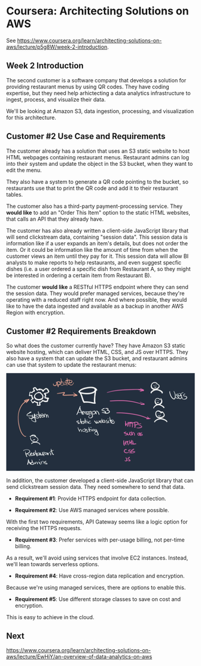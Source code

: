 # Coursera: Architecting Solutions on AWS

See https://www.coursera.org/learn/architecting-solutions-on-aws/lecture/p5g8W/week-2-introduction.

## Week 2 Introduction

The second customer is a software company that develops a solution for providing restaurant menus by using QR codes. They have coding expertise, but they need help arhictecting a data analytics infrastructure to ingest, process, and visualize their data.

We'll be looking at Amazon S3, data ingestion, processing, and visualization for this architecture.

## Customer #2 Use Case and Requirements

The customer already has a solution that uses an S3 static website to host HTML webpages containing restaurant menus. Restaurant admins can log into their system and update the object in the S3 bucket, when they want to edit the menu.

They also have a system to generate a QR code pointing to the bucket, so restaurants use that to print the QR code and add it to their restaurant tables.

The customer also has a third-party payment-processing service. They **would like** to add an "Order This Item" option to the static HTML websites, that calls an API that they already have.

The customer has also already written a client-side JavaScript library that will send clickstream data, containing "session data". This session data is information like if a user expands an item's details, but does not order the item. Or it could be information like the amount of time from when the customer views an item until they pay for it. This session data will allow BI analysts to make reports to help restaurants, and even suggest specfic dishes (i.e. a user ordered a specific dish from Restaurant A, so they might be interested in ordering a certain item from Restaurant B).

The customer **would like** a RESTful HTTPS endpoint where they can send the session data. They would prefer managed services, because they're operating with a reduced staff right now. And where possible, they would like to have the data ingested and available as a backup in another AWS Region with encryption.

## Customer #2 Requirements Breakdown

So what does the customer currently have? They have Amazon S3 static website hosting, which can deliver HTML, CSS, and JS over HTTPS. They also have a system that can update the S3 bucket, and restaurant admins can use that system to update the restaurant menus:

![](image1.png)

In addition, the customer developed a client-side JavaScript library that can send clickstream session data. They need somewhere to send that data.

* **Requirement #1**: Provide HTTPS endpoint for data collection.

* **Requirement #2**: Use AWS managed services where possible.

With the first two requirements, API Gateway seems like a logic option for receiving the HTTPS requests.

* **Requirement #3**: Prefer services with per-usage billing, not per-time billing.

As a result, we'll avoid using services that involve EC2 instances. Instead, we'll lean towards serverless options.

* **Requirement #4**: Have cross-region data replication and encryption.

Because we're using managed services, there are options to enable this.

* **Requirement #5**: Use different storage classes to save on cost and encryption.

This is easy to achieve in the cloud.

## Next

https://www.coursera.org/learn/architecting-solutions-on-aws/lecture/EwHiY/an-overview-of-data-analytics-on-aws
